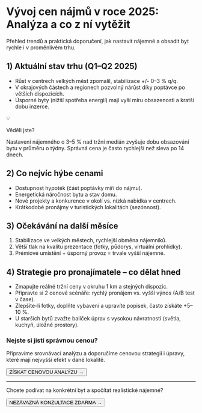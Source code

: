 # Vývoj cen nájmů v roce 2025: Analýza a co z ní vytěžit

Přehled trendů a praktická doporučení, jak nastavit nájemné a obsadit byt rychle i v proměnlivém trhu.

## 1) Aktuální stav trhu (Q1–Q2 2025)

- Růst v centrech velkých měst zpomalil, stabilizace +/- 0–3 % q/q.
- V okrajových částech a regionech pozvolný nárůst díky poptávce po větších dispozicích.
- Úsporné byty (nižší spotřeba energií) mají vyší míru obsazenosti a kratší dobu inzerce.

<div class="not-prose my-6 p-4 rounded-xl border border-blue-100 bg-blue-50 flex gap-3 items-start">
  <div class="text-xl">💡</div>
  <div>
    <p class="m-0 font-semibold">Věděli jste?</p>
    <p class="m-0 text-sm text-gray-700">Nastavení nájemného o 3–5 % nad tržní medián zvyšuje dobu obsazování bytu v průměru o týdny. Správná cena je často rychlejší než sleva po 14 dnech.</p>
  </div>
</div>

## 2) Co nejvíc hýbe cenami

- Dostupnost hypoték (část poptávky míří do nájmu).
- Energetická náročnost bytu a stav domu.
- Nové projekty a konkurence v okolí vs. nízká nabídka v centrech.
- Krátkodobé pronájmy v turistických lokalitách (sezónnost).

## 3) Očekávání na další měsíce

1. Stabilizace ve velkých městech, rychlejší obměna nájemníků.
2. Větší tlak na kvalitu prezentace (fotky, půdorys, virtuální prohlídky).
3. Prémiové umístění + úsporný provoz = trvale vyšší nájemné.

## 4) Strategie pro pronajímatele – co dělat hned

- Zmapujte reálné tržní ceny v okruhu 1 km a stejných dispozic.
- Připravte si 2 cenové scénáře: rychlý pronájem vs. vyšší výnos (A/B test v čase).
- Zlepšíte-li fotky, doplňte vybavení a upravíte popisek, často získáte +5–10 %.
- U starších bytů zvažte balíček úprav s vysokou návratností (světla, kuchyň, úložné prostory).

<div class="not-prose my-8 p-5 rounded-2xl border border-gray-200 bg-white shadow-sm">
  <h3 class="m-0 text-lg font-semibold">Nejste si jistí správnou cenou?</h3>
  <p class="m-0 mt-2 text-gray-700">Připravíme srovnávací analýzu a doporučíme cenovou strategii i úpravy, které mají nejvyšší efekt v dané lokalitě.</p>
  <div class="mt-4">
    <button data-open-popup class="inline-flex items-center justify-center px-5 py-3 rounded-full bg-[#0D28F2] text-white hover:bg-[#0a1fc5] transition">ZÍSKAT CENOVOU ANALÝZU →</button>
  </div>
</div>

---

Chcete podívat na konkrétní byt a spočítat realistické nájemné?

<button data-open-popup class="inline-flex items-center justify-center px-6 py-3 rounded-full bg-gray-900 text-white hover:bg-gray-800 transition">NEZÁVAZNÁ KONZULTACE ZDARMA →</button>
